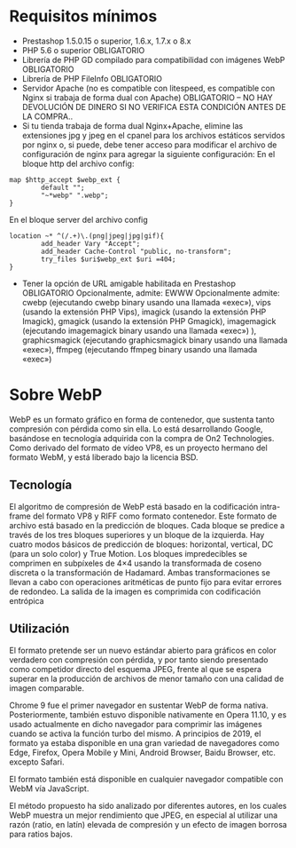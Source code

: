 # Requisitos mínimos
- Prestashop 1.5.0.15 o superior, 1.6.x, 1.7.x o 8.x
-  PHP 5.6 o superior OBLIGATORIO
-  Librería de PHP GD compilado para compatibilidad con imágenes WebP OBLIGATORIO
-   Librería de PHP FileInfo OBLIGATORIO
-    Servidor Apache (no es compatible con litespeed, es compatible con Nginx si trabaja de forma dual con Apache) OBLIGATORIO – NO HAY DEVOLUCIÓN DE DINERO SI NO VERIFICA ESTA CONDICIÓN ANTES DE LA COMPRA..
-   Si tu tienda trabaja de forma dual Nginx+Apache, elimine las extensiones jpg y jpeg en el cpanel para los archivos estáticos servidos por nginx o, si puede, debe tener acceso para modificar el archivo de configuración de nginx para agregar la siguiente configuración:
En el bloque http del archivo config:
```
map $http_accept $webp_ext {
		default "";
		"~*webp" ".webp";
}
```
En el bloque server del archivo config
```
location ~* ^(/.+)\.(png|jpeg|jpg|gif){
		add_header Vary "Accept";
		add_header Cache-Control "public, no-transform";
		try_files $uri$webp_ext $uri =404;
}
```

- Tener la opción de URL amigable habilitada en Prestashop OBLIGATORIO
Opcionalmente, admite: EWWW
Opcionalmente admite: cwebp (ejecutando cwebp binary usando una llamada «exec»), vips (usando la extensión PHP Vips), imagick (usando la extensión PHP Imagick), gmagick (usando la extensión PHP Gmagick), imagemagick (ejecutando imagemagick binary usando una llamada «exec») ), graphicsmagick (ejecutando graphicsmagick binary usando una llamada «exec»), ffmpeg (ejecutando ffmpeg binary usando una llamada «exec»)

# Sobre WebP
WebP es un formato gráfico en forma de contenedor, que sustenta tanto compresión con pérdida como sin ella. Lo está desarrollando Google, basándose en tecnología adquirida con la compra de On2 Technologies.​ Como derivado del formato de vídeo VP8, es un proyecto hermano del formato WebM,​ y está liberado bajo la licencia BSD.

## Tecnología
El algoritmo de compresión de WebP está basado en la codificación intra-frame del formato VP8 y RIFF como formato contenedor.​ Este formato de archivo está basado en la predicción de bloques. Cada bloque se predice a través de los tres bloques superiores y un bloque de la izquierda. Hay cuatro modos básicos de predicción de bloques: horizontal, vertical, DC (para un solo color) y True Motion. Los bloques impredecibles se comprimen en subpíxeles de 4×4 usando la transformada de coseno discreta o la transformación de Hadamard. Ambas transformaciones se llevan a cabo con operaciones aritméticas de punto fijo para evitar errores de redondeo. La salida de la imagen es comprimida con codificación entrópica

## Utilización
El formato pretende ser un nuevo estándar abierto para gráficos en color verdadero con compresión con pérdida, y por tanto siendo presentado como competidor directo del esquema JPEG, frente al que se espera superar en la producción de archivos de menor tamaño con una calidad de imagen comparable.

Chrome 9 fue el primer navegador en sustentar WebP de forma nativa. Posteriormente, también estuvo disponible nativamente en Opera 11.10, y es usado actualmente en dicho navegador para comprimir las imágenes cuando se activa la función turbo del mismo. A principios de 2019, el formato ya estaba disponible en una gran variedad de navegadores como Edge, Firefox, Opera Mobile y Mini, Android Browser, Baidu Browser, etc. excepto Safari.

El formato también está disponible en cualquier navegador compatible con WebM vía JavaScript.

El método propuesto ha sido analizado por diferentes autores, en los cuales WebP muestra un mejor rendimiento que JPEG, en especial al utilizar una razón (ratio, en latín) elevada de compresión​ y un efecto de imagen borrosa para ratios bajos.
